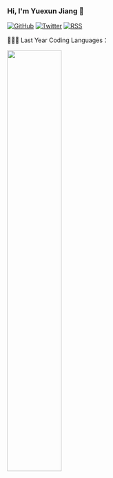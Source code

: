 ### Hi, I'm Yuexun Jiang 👋

[![GitHub](https://img.shields.io/badge/dynamic/json?logo=github&label=GitHub&labelColor=495867&color=495867&query=%24.data.totalSubs&url=https%3A%2F%2Fapi.spencerwoo.com%2Fsubstats%2F%3Fsource%3Dgithub%26queryKey%3Dahonn&longCache=true)](https://github.com/ahonn)
[![Twitter](https://img.shields.io/badge/dynamic/json?logo=twitter&logoColor=white&label=Twitter&labelColor=577399&color=577399&query=%24.data.totalSubs&url=https%3A%2F%2Fapi.spencerwoo.com%2Fsubstats%2F%3Fsource%3Dtwitter%26queryKey%3Dahonnjiang&longCache=true)](https://twitter.com/ahonnjiang)
[![RSS](https://img.shields.io/badge/dynamic/json?logo=rss&logoColor=white&label=RSS&labelColor=95B8D1&color=95B8D1&query=%24.data.totalSubs&url=https%3A%2F%2Frss-substats.vercel.app%2F%3Fsource%3Dfeedly%2Cinoreader%26queryKey%3Dhttps%3A%2F%2Fwww.ahonn.me%2Fatom.xml%2Chttps%3A%2F%2Fwww.ahonn.me%2Frss.xml%2Chttps%3A%2F%2Fwww.yuexun.me%2Frss.xml&longCache=true)](https://www.yuexun.me)

👨🏻‍💻 Last Year Coding Languages：

<img width="50%" src="https://wakatime.com/share/@ahonn/3ece6cf1-d796-495a-9274-ceaca633e4ca.png" />
